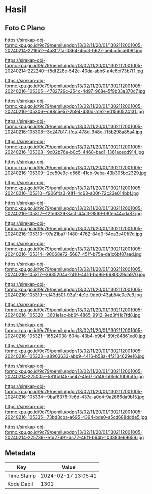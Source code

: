 # Hasil

## Foto C Plano

https://sirekap-obj-formc.kpu.go.id/9c79/pemilu/pdpr/13/02/11/20/01/1302112001005-20240214-221952--4a8ff7fa-0364-45c3-b627-ae4cd5ca609f.jpg

https://sirekap-obj-formc.kpu.go.id/9c79/pemilu/pdpr/13/02/11/20/01/1302112001005-20240214-222240--f5df228e-542c-40da-abb6-a4e6ef73b7f1.jpg

https://sirekap-obj-formc.kpu.go.id/9c79/pemilu/pdpr/13/02/11/20/01/1302112001005-20240216-105305--4782729c-254c-4d97-968e-5f9b33a370c7.jpg

https://sirekap-obj-formc.kpu.go.id/9c79/pemilu/pdpr/13/02/11/20/01/1302112001005-20240216-105306--c98c5e57-2b94-430d-a1e2-e01560524131.jpg

https://sirekap-obj-formc.kpu.go.id/9c79/pemilu/pdpr/13/02/11/20/01/1302112001005-20240216-105308--3c247b17-ffca-478d-948c-7f5b298a85a4.jpg

https://sirekap-obj-formc.kpu.go.id/9c79/pemilu/pdpr/13/02/11/20/01/1302112001005-20240216-105308--9c02b76e-b0c5-4468-bad1-1361acecd914.jpg

https://sirekap-obj-formc.kpu.go.id/9c79/pemilu/pdpr/13/02/11/20/01/1302112001005-20240216-105309--2ce50e9c-d568-41cb-9eba-43b305bc2329.jpg

https://sirekap-obj-formc.kpu.go.id/9c79/pemilu/pdpr/13/02/11/20/01/1302112001005-20240216-105310--f906f4a3-91f1-4c63-a00f-72c23e014bbf.jpg

https://sirekap-obj-formc.kpu.go.id/9c79/pemilu/pdpr/13/02/11/20/01/1302112001005-20240216-105312--f2fe6329-3acf-44c3-9569-08fe544cda87.jpg

https://sirekap-obj-formc.kpu.go.id/9c79/pemilu/pdpr/13/02/11/20/01/1302112001005-20240216-105313--97a21ba7-1480-4762-84d0-54ca3e40ff7d.jpg

https://sirekap-obj-formc.kpu.go.id/9c79/pemilu/pdpr/13/02/11/20/01/1302112001005-20240216-105314--90068e72-5687-451f-b75a-da1c6bf87aad.jpg

https://sirekap-obj-formc.kpu.go.id/9c79/pemilu/pdpr/13/02/11/20/01/1302112001005-20240216-105317--3935204a-2410-441d-bd96-6680029da970.jpg

https://sirekap-obj-formc.kpu.go.id/9c79/pemilu/pdpr/13/02/11/20/01/1302112001005-20240216-105319--cf43d50f-93a1-4e1e-9db0-43ab54c0c7c9.jpg

https://sirekap-obj-formc.kpu.go.id/9c79/pemilu/pdpr/13/02/11/20/01/1302112001005-20240216-105320--3601e1ac-bb6f-4865-9912-9ed3f41c7fd8.jpg

https://sirekap-obj-formc.kpu.go.id/9c79/pemilu/pdpr/13/02/11/20/01/1302112001005-20240216-105321--16524038-604a-43b4-b9b4-89fc84861ed0.jpg

https://sirekap-obj-formc.kpu.go.id/9c79/pemilu/pdpr/13/02/11/20/01/1302112001005-20240216-105323--a8903633-abb9-4416-b58a-4f2134629e16.jpg

https://sirekap-obj-formc.kpu.go.id/9c79/pemilu/pdpr/13/02/11/20/01/1302112001005-20240214-225005--581fb045-5e47-4567-b146-b056cf0b95f5.jpg

https://sirekap-obj-formc.kpu.go.id/9c79/pemilu/pdpr/13/02/11/20/01/1302112001005-20240216-105334--9baf6376-7e6d-437a-a0c4-9a2666da9b15.jpg

https://sirekap-obj-formc.kpu.go.id/9c79/pemilu/pdpr/13/02/11/20/01/1302112001005-20240216-105335--73bd8cba-a695-4394-bde0-a5cd688ddde5.jpg

https://sirekap-obj-formc.kpu.go.id/9c79/pemilu/pdpr/13/02/11/20/01/1302112001005-20240214-225739--e1d27691-dc72-46f1-b64b-103383e69659.jpg


## Metadata

| Key        | Value               |
| ---------- | ------------------- |
| Time Stamp | 2024-02-17 13:05:41 |
| Kode Dapil | 1301                |



